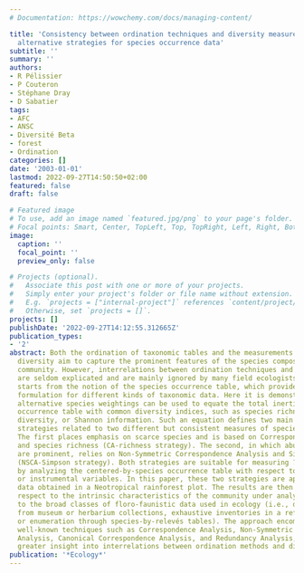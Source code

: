 ```yaml
---
# Documentation: https://wowchemy.com/docs/managing-content/

title: 'Consistency between ordination techniques and diversity measurements: two
  alternative strategies for species occurrence data'
subtitle: ''
summary: ''
authors:
- R Pélissier
- P Couteron
- Stéphane Dray
- D Sabatier
tags:
- AFC
- ANSC
- Diversité Beta
- forest
- Ordination
categories: []
date: '2003-01-01'
lastmod: 2022-09-27T14:50:50+02:00
featured: false
draft: false

# Featured image
# To use, add an image named `featured.jpg/png` to your page's folder.
# Focal points: Smart, Center, TopLeft, Top, TopRight, Left, Right, BottomLeft, Bottom, BottomRight.
image:
  caption: ''
  focal_point: ''
  preview_only: false

# Projects (optional).
#   Associate this post with one or more of your projects.
#   Simply enter your project's folder or file name without extension.
#   E.g. `projects = ["internal-project"]` references `content/project/deep-learning/index.md`.
#   Otherwise, set `projects = []`.
projects: []
publishDate: '2022-09-27T14:12:55.312665Z'
publication_types:
- '2'
abstract: Both the ordination of taxonomic tables and the measurements of species
  diversity aim to capture the prominent features of the species composition of a
  community. However, interrelations between ordination techniques and diversity measurements
  are seldom explicated and are mainly ignored by many field ecologists. This paper
  starts from the notion of the species occurrence table, which provides a unifying
  formulation for different kinds of taxonomic data. Here it is demonstrated that
  alternative species weightings can be used to equate the total inertia of a centered-by-species
  occurrence table with common diversity indices, such as species richness, Simpson
  diversity, or Shannon information. Such an equation defines two main ordination
  strategies related to two different but consistent measures of species diversity.
  The first places emphasis on scarce species and is based on Correspondence Analysis
  and species richness (CA-richness strategy). The second, in which abundant species
  are prominent, relies on Non-Symmetric Correspondence Analysis and Simpson diversity
  (NSCA-Simpson strategy). Both strategies are suitable for measuring ? and ? diversity
  by analyzing the centered-by-species occurrence table with respect to external environmental
  or instrumental variables. In this paper, these two strategies are applied to ecological
  data obtained in a Neotropical rainforest plot. The results are then discussed with
  respect to the intrinsic characteristics of the community under analysis, and also
  to the broad classes of floro-faunistic data used in ecology (i.e., data gathered
  from museum or herbarium collections, exhaustive inventories in a reference plot,
  or enumeration through species-by-relevés tables). The approach encompasses several
  well-known techniques such as Correspondence Analysis, Non-Symmetric Correspondence
  Analysis, Canonical Correspondence Analysis, and Redundancy Analysis, and provides
  greater insight into interrelations between ordination methods and diversity studies.
publication: '*Ecology*'
---
```

